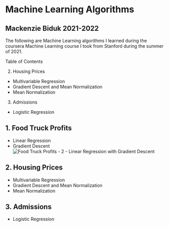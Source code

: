 # Machine Learning Algorithms
## Mackenzie Biduk 2021-2022
The following are Machine Learning algorithms I learned during the coursera Machine Learning course I took from Stanford during the summer of 2021.

Table of Contents

2. Housing Prices
- Multivariable Regression
- Gradient Descent and Mean Normalization
- Mean Normalization
3. Admissions
- Logistic Regression

## 1. Food Truck Profits

- Linear Regression
- Gradient Descent
![Food Truck Profits - 2 - Linear Regression with Gradient Descent](https://user-images.githubusercontent.com/84108349/150445850-23243c13-48ea-4588-a699-05407a926556.png)

## 2. Housing Prices

- Multivariable Regression
- Gradient Descent and Mean Normalization
- Mean Normalization


## 3. Admissions

- Logistic Regression
